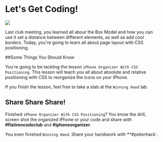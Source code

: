 # Let's Get Coding!

<img src="http://25.media.tumblr.com/7716ef547264521e476a067b1c8d2717/tumblr_mwjlmfJ1vx1rkiuhro1_500.gif">

Last club meeting, you learned all about the Box Model and how you can use it set a distance between different elements, as well as add cool borders. Today, you're going to learn all about page layout with CSS positioning.

##Some Things You Should Know

You're going to be tackling the lesson `iPhone Organizer With CSS Positioning`. This lesson will teach you all about absolute and relative positioning with CSS to reorganize the icons on your iPhone.

If you finish the lesson, feel free to take a stab at the `Winning Hand` lab.

## Share Share Share!

Finished `iPhone Organizer With CSS Positioning`? You know the drill, screen shot the organized iPhone or your code and share with **\#flatironcodeclub** and **\#iphoneorganizer**.

You even finished `Winning Hand`. Share your handiwork with **\#pokerhack`.
